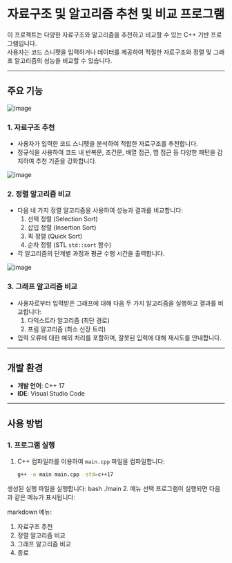 

# 자료구조 및 알고리즘 추천 및 비교 프로그램

이 프로젝트는 다양한 자료구조와 알고리즘을 추천하고 비교할 수 있는 C++ 기반 프로그램입니다.  
사용자는 코드 스니펫을 입력하거나 데이터를 제공하여 적절한 자료구조와 정렬 및 그래프 알고리즘의 성능을 비교할 수 있습니다.

---

## 주요 기능

![image](https://github.com/user-attachments/assets/6cdf1077-07ac-4635-b09d-145f550be83e)

### 1. **자료구조 추천**
- 사용자가 입력한 코드 스니펫을 분석하여 적합한 자료구조를 추천합니다.
- 정규식을 사용하여 코드 내 반복문, 조건문, 배열 접근, 맵 접근 등 다양한 패턴을 감지하여 추천 기준을 강화합니다.



![image](https://github.com/user-attachments/assets/29de5ef5-ef9d-45dd-9f34-708c4145337a)

### 2. **정렬 알고리즘 비교**
- 다음 네 가지 정렬 알고리즘을 사용하여 성능과 결과를 비교합니다:
  1. 선택 정렬 (Selection Sort)
  2. 삽입 정렬 (Insertion Sort)
  3. 퀵 정렬 (Quick Sort)
  4. 순차 정렬 (STL `std::sort` 함수)
- 각 알고리즘의 단계별 과정과 평균 수행 시간을 출력합니다.

![image](https://github.com/user-attachments/assets/32eac42a-a607-48ec-8195-bcf15b8db441)
### 3. **그래프 알고리즘 비교**
- 사용자로부터 입력받은 그래프에 대해 다음 두 가지 알고리즘을 실행하고 결과를 비교합니다:
  1. 다익스트라 알고리즘 (최단 경로)
  2. 프림 알고리즘 (최소 신장 트리)
- 입력 오류에 대한 예외 처리를 포함하며, 잘못된 입력에 대해 재시도를 안내합니다.

---

## 개발 환경

- **개발 언어**: C++ 17
- **IDE**: Visual Studio Code

---

## 사용 방법

### 1. 프로그램 실행
1. C++ 컴파일러를 이용하여 `main.cpp` 파일을 컴파일합니다:
   ```bash
   g++ -o main main.cpp -std=c++17
생성된 실행 파일을 실행합니다:
bash
./main
2. 메뉴 선택
프로그램이 실행되면 다음과 같은 메뉴가 표시됩니다:

markdown
메뉴:
1. 자료구조 추천
2. 정렬 알고리즘 비교
3. 그래프 알고리즘 비교
4. 종료
